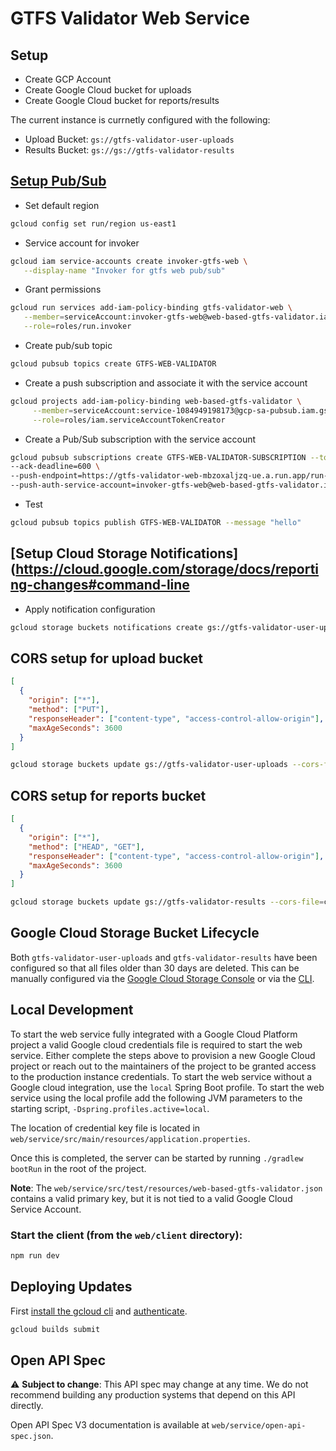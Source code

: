 # GTFS Validator Web Service

## Setup

- Create GCP Account
- Create Google Cloud bucket for uploads
- Create Google Cloud bucket for reports/results

The current instance is currnetly configured with the following:

- Upload Bucket: `gs://gtfs-validator-user-uploads`
- Results Bucket: `gs://gs://gtfs-validator-results`

## [Setup Pub/Sub](https://cloud.google.com/run/docs/triggering/pubsub-push)

- Set default region

```bash
gcloud config set run/region us-east1
```

- Service account for invoker

```bash
gcloud iam service-accounts create invoker-gtfs-web \
   --display-name "Invoker for gtfs web pub/sub"
```

- Grant permissions

```bash
gcloud run services add-iam-policy-binding gtfs-validator-web \
   --member=serviceAccount:invoker-gtfs-web@web-based-gtfs-validator.iam.gserviceaccount.com \
   --role=roles/run.invoker
```

- Create pub/sub topic

```bash
gcloud pubsub topics create GTFS-WEB-VALIDATOR
```

- Create a push subscription and associate it with the service account

```bash
gcloud projects add-iam-policy-binding web-based-gtfs-validator \
     --member=serviceAccount:service-1084949198173@gcp-sa-pubsub.iam.gserviceaccount.com \
     --role=roles/iam.serviceAccountTokenCreator
```

- Create a Pub/Sub subscription with the service account

```bash
gcloud pubsub subscriptions create GTFS-WEB-VALIDATOR-SUBSCRIPTION --topic GTFS-WEB-VALIDATOR \
--ack-deadline=600 \
--push-endpoint=https://gtfs-validator-web-mbzoxaljzq-ue.a.run.app/run-validator \
--push-auth-service-account=invoker-gtfs-web@web-based-gtfs-validator.iam.gserviceaccount.com
```

- Test

```bash
gcloud pubsub topics publish GTFS-WEB-VALIDATOR --message "hello"
```

## [Setup Cloud Storage Notifications](https://cloud.google.com/storage/docs/reporting-changes#command-line

- Apply notification configuration

```bash
gcloud storage buckets notifications create gs://gtfs-validator-user-uploads --topic=GTFS-WEB-VALIDATOR --event-types=OBJECT_FINALIZE
```

## CORS setup for upload bucket

```cors.json
[
  {
    "origin": ["*"],
    "method": ["PUT"],
    "responseHeader": ["content-type", "access-control-allow-origin"],
    "maxAgeSeconds": 3600
  }
]
```

```bash
gcloud storage buckets update gs://gtfs-validator-user-uploads --cors-file=cors.json
```

## CORS setup for reports bucket

```cors.json
[
  {
    "origin": ["*"],
    "method": ["HEAD", "GET"],
    "responseHeader": ["content-type", "access-control-allow-origin"],
    "maxAgeSeconds": 3600
  }
]
```

```bash
gcloud storage buckets update gs://gtfs-validator-results --cors-file=cors.json
```

## Google Cloud Storage Bucket Lifecycle

Both `gtfs-validator-user-uploads` and `gtfs-validator-results` have been configured so that all files older than 30 days are deleted. This can be manually configured via the [Google Cloud Storage Console](https://console.cloud.google.com/storage/browser?project=web-based-gtfs-validator) or via the [CLI](https://cloud.google.com/storage/docs/gsutil/commands/lifecycle).

## Local Development

To start the web service fully integrated with a Google Cloud Platform project a valid Google cloud credentials file is required to start the web service. Either complete the steps above to provision a new Google Cloud project or reach out to the maintainers of the project to be granted access to the production instance credentials.
To start the web service without a Google cloud integration, use the `local` Spring Boot profile. To start the web service using the local profile add the following JVM parameters to the starting script, `-Dspring.profiles.active=local`.

The location of credential key file is located in `web/service/src/main/resources/application.properties`.

Once this is completed, the server can be started by running `./gradlew bootRun` in the root of the project.

**Note**: The `web/service/src/test/resources/web-based-gtfs-validator.json` contains a valid primary key, but it is not tied to a valid Google Cloud Service Account.

### Start the client (from the `web/client` directory):

```bash
npm run dev
```


## Deploying Updates

First [install the gcloud cli](https://cloud.google.com/sdk/docs/install) and [authenticate](https://cloud.google.com/sdk/gcloud/reference/auth/login).

```bash
gcloud builds submit
```

## Open API Spec

:warning: **Subject to change**: This API spec may change at any time. We do not recommend building any production systems that depend on this API directly.

Open API Spec V3 documentation is available at `web/service/open-api-spec.json`.
